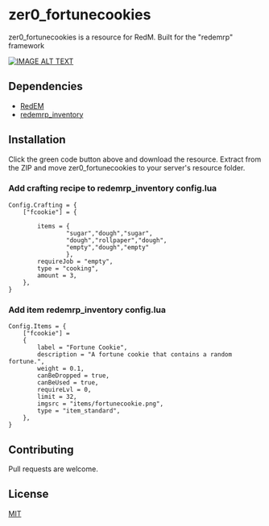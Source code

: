 # zer0_fortunecookies

zer0_fortunecookies is a resource for RedM. Built for the "redemrp" framework

[![IMAGE ALT TEXT](http://img.youtube.com/vi/qSiW8onUCyE/0.jpg)](http://www.youtube.com/watch?v=qSiW8onUCyE "Video Title")

## Dependencies
- [RedEM](https://github.com/RedEM-RP/redem_roleplay)
- [redemrp_inventory](https://github.com/RedEM-RP/redemrp_inventory/)

## Installation

Click the green code button above and download the resource. Extract from the ZIP and move zer0_fortunecookies to your server's resource folder.

### Add crafting recipe to redemrp_inventory config.lua
```
Config.Crafting = {
    ["fcookie"] = {

        items = {
                "sugar","dough","sugar",
                "dough","rollpaper","dough",
                "empty","dough","empty"
                },
        requireJob = "empty",
        type = "cooking",
        amount = 3,
    },
}
```
### Add item redemrp_inventory config.lua
```
Config.Items = {
    ["fcookie"] =
    {
        label = "Fortune Cookie",
        description = "A fortune cookie that contains a random fortune.",
        weight = 0.1,
        canBeDropped = true,
        canBeUsed = true,
        requireLvl = 0,
        limit = 32,
        imgsrc = "items/fortunecookie.png",
        type = "item_standard",
    },
}
```

## Contributing
Pull requests are welcome.

## License
[MIT](https://choosealicense.com/licenses/mit/)
